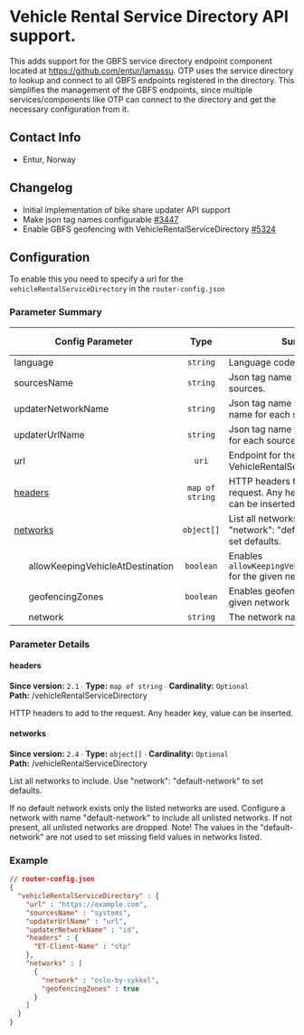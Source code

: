 # Vehicle Rental Service Directory API support.

This adds support for the GBFS service directory endpoint component located at 
https://github.com/entur/lamassu. OTP uses the service directory to lookup and connect to all GBFS
endpoints registered in the directory. This simplifies the management of the GBFS endpoints, since
multiple services/components like OTP can connect to the directory and get the necessary
configuration from it.


## Contact Info

- Entur, Norway


## Changelog

- Initial implementation of bike share updater API support
- Make json tag names configurable [#3447](https://github.com/opentripplanner/OpenTripPlanner/pull/3447)
- Enable GBFS geofencing with VehicleRentalServiceDirectory [#5324](https://github.com/opentripplanner/OpenTripPlanner/pull/5324)


## Configuration

To enable this you need to specify a url for the `vehicleRentalServiceDirectory` in
the `router-config.json`

### Parameter Summary

<!-- PARAMETERS-TABLE BEGIN -->
<!-- NOTE! This section is auto-generated. Do not change, change doc in code instead. -->

| Config Parameter                                    |       Type      | Summary                                                                         |  Req./Opt. | Default Value | Since |
|-----------------------------------------------------|:---------------:|---------------------------------------------------------------------------------|:----------:|---------------|:-----:|
| language                                            |     `string`    | Language code.                                                                  | *Optional* |               |  2.1  |
| sourcesName                                         |     `string`    | Json tag name for updater sources.                                              | *Optional* | `"systems"`   |  2.1  |
| updaterNetworkName                                  |     `string`    | Json tag name for the network name for each source.                             | *Optional* | `"id"`        |  2.1  |
| updaterUrlName                                      |     `string`    | Json tag name for endpoint urls for each source.                                | *Optional* | `"url"`       |  2.1  |
| url                                                 |      `uri`      | Endpoint for the VehicleRentalServiceDirectory                                  | *Required* |               |  2.1  |
| [headers](#vehicleRentalServiceDirectory_headers)   | `map of string` | HTTP headers to add to the request. Any header key, value can be inserted.      | *Optional* |               |  2.1  |
| [networks](#vehicleRentalServiceDirectory_networks) |    `object[]`   | List all networks to include. Use "network": "default-network" to set defaults. | *Optional* |               |  2.4  |
|       allowKeepingVehicleAtDestination              |    `boolean`    | Enables `allowKeepingVehicleAtDestination` for the given network                | *Optional* | `false`       |  2.5  |
|       geofencingZones                               |    `boolean`    | Enables geofencingZones for the given network                                   | *Optional* | `false`       |  2.4  |
|       network                                       |     `string`    | The network name                                                                | *Required* |               |  2.4  |

<!-- PARAMETERS-TABLE END -->


### Parameter Details

<!-- PARAMETERS-DETAILS BEGIN -->
<!-- NOTE! This section is auto-generated. Do not change, change doc in code instead. -->

<h4 id="vehicleRentalServiceDirectory_headers">headers</h4>

**Since version:** `2.1` ∙ **Type:** `map of string` ∙ **Cardinality:** `Optional`   
**Path:** /vehicleRentalServiceDirectory 

HTTP headers to add to the request. Any header key, value can be inserted.

<h4 id="vehicleRentalServiceDirectory_networks">networks</h4>

**Since version:** `2.4` ∙ **Type:** `object[]` ∙ **Cardinality:** `Optional`   
**Path:** /vehicleRentalServiceDirectory 

List all networks to include. Use "network": "default-network" to set defaults.

If no default network exists only the listed networks are used. Configure a network with
name "default-network" to include all unlisted networks. If not present, all unlisted
networks are dropped. Note! The values in the "default-network" are not used to set
missing field values in networks listed.



<!-- PARAMETERS-DETAILS END -->


### Example

<!-- JSON-EXAMPLE BEGIN -->
<!-- NOTE! This section is auto-generated. Do not change, change doc in code instead. -->

```JSON
// router-config.json
{
  "vehicleRentalServiceDirectory" : {
    "url" : "https://example.com",
    "sourcesName" : "systems",
    "updaterUrlName" : "url",
    "updaterNetworkName" : "id",
    "headers" : {
      "ET-Client-Name" : "otp"
    },
    "networks" : [
      {
        "network" : "oslo-by-sykkel",
        "geofencingZones" : true
      }
    ]
  }
}
```

<!-- JSON-EXAMPLE END -->
